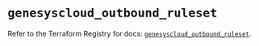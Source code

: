 # `genesyscloud_outbound_ruleset`

Refer to the Terraform Registry for docs: [`genesyscloud_outbound_ruleset`](https://registry.terraform.io/providers/mypurecloud/genesyscloud/1.70.0/docs/resources/outbound_ruleset).
